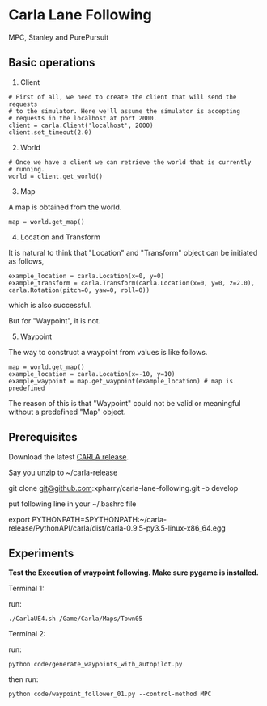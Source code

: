# Carla Lane Following

MPC, Stanley and PurePursuit

## Basic operations

1. Client

```
# First of all, we need to create the client that will send the requests
# to the simulator. Here we'll assume the simulator is accepting
# requests in the localhost at port 2000.
client = carla.Client('localhost', 2000)
client.set_timeout(2.0)
```

2. World

```
# Once we have a client we can retrieve the world that is currently
# running.
world = client.get_world()
```

3. Map

A map is obtained from the world.

```
map = world.get_map()
```

4. Location and Transform

It is natural to think that "Location" and "Transform" object can be initiated as follows,

```
example_location = carla.Location(x=0, y=0)
example_transform = carla.Transform(carla.Location(x=0, y=0, z=2.0), carla.Rotation(pitch=0, yaw=0, roll=0))
```

which is also successful.

But for "Waypoint", it is not.

5. Waypoint

The way to construct a waypoint from values is like follows.

```
map = world.get_map()
example_location = carla.Location(x=-10, y=10)
example_waypoint = map.get_waypoint(example_location) # map is predefined
```

The reason of this is that "Waypoint" could not be valid or meaningful without a predefined "Map" object.

## Prerequisites

Download the latest [CARLA release](http://carla-assets-internal.s3.amazonaws.com/Releases/Linux/Dev/CARLA_Latest.tar.gz).

Say you unzip to ~/carla-release

git clone git@github.com:xpharry/carla-lane-following.git -b develop

put following line in your ~/.bashrc file

export PYTHONPATH=$PYTHONPATH:~/carla-release/PythonAPI/carla/dist/carla-0.9.5-py3.5-linux-x86_64.egg

## Experiments

**Test the Execution of waypoint following. Make sure pygame is installed.**

Terminal 1:

run:

```
./CarlaUE4.sh /Game/Carla/Maps/Town05
```

Terminal 2:

run:

```
python code/generate_waypoints_with_autopilot.py
```

then run:

```
python code/waypoint_follower_01.py --control-method MPC
```
